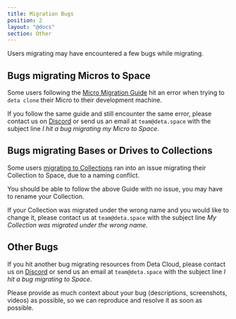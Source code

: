 ```yaml
---
title: Migration Bugs
position: 2
layout: "@docs"
section: Other
---
```


Users migrating may have encountered a few bugs while migrating. 

## Bugs migrating Micros to Space

Some users following the [Micro Migration Guide](/migration/guides/migrate-a-micro) hit an error when trying to `deta clone` their Micro to their development machine.

If you follow the same guide and still encounter the same error, please contact us on [Discord](https://go.deta.dev/discord) or send us an email at `team@deta.space` with the subject line *I hit a bug migrating my Micro to Space*.


## Bugs migrating Bases or Drives to Collections

Some users [migrating to Collections](/migration/guides/import-a-project) ran into an issue migrating their Collection to Space, due to a naming conflict.

You should be able to follow the above Guide with no issue, you may have to rename your Collection.

If your Collection was migrated under the wrong name and you would like to change it, please contact us at `team@deta.space` with the subject line *My Collection was migrated under the wrong name*. 

## Other Bugs

If you hit another bug migrating resources from Deta Cloud, please contact us on [Discord](https://go.deta.dev/discord) or send us an email at `team@deta.space` with the subject line *I hit a bug migrating to Space*. 

Please provide as much context about your bug (descriptions, screenshots, videos) as possible, so we can reproduce and resolve it as soon as possible.